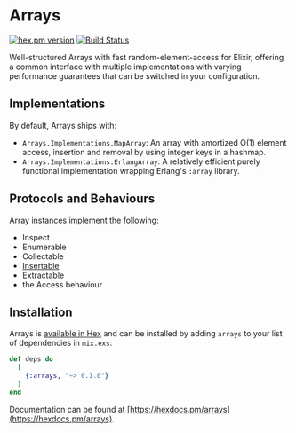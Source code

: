 # Arrays


[![hex.pm version](https://img.shields.io/hexpm/v/arrays.svg)](https://hex.pm/packages/arrays)
[![Build Status](https://travis-ci.org/Qqwy/elixir-arrays.svg?branch=master)](https://travis-ci.org/Qqwy/elixir-arrays)

Well-structured Arrays with fast random-element-access for Elixir, offering a common interface with multiple implementations with varying performance guarantees that can be switched in your configuration.


## Implementations

By default, Arrays ships with:

- `Arrays.Implementations.MapArray`: An array with amortized O(1) element access, insertion and removal by using integer keys in a hashmap.
- `Arrays.Implementations.ErlangArray`: A relatively efficient purely functional implementation wrapping Erlang's `:array` library.

## Protocols and Behaviours

Array instances implement the following:

- Inspect
- Enumerable
- Collectable
- [Insertable](https://hex.pm/packages/insertable)
- [Extractable](https://hex.pm/packages/extractable)
- the Access behaviour

## Installation

Arrays is [available in Hex](https://hex.pm/packages/arrays) and can be installed
by adding `arrays` to your list of dependencies in `mix.exs`:

```elixir
def deps do
  [
    {:arrays, "~> 0.1.0"}
  ]
end
```

Documentation can be found at [https://hexdocs.pm/arrays](https://hexdocs.pm/arrays).

